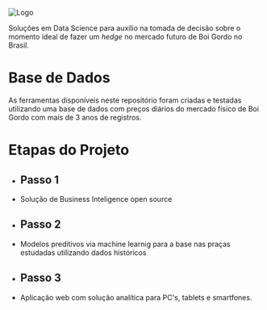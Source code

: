 ![Logo](https://github.com/Thaleslsilva/DataCattle/blob/master/Logo3.jpg)

Soluções em Data Science para auxílio na tomada de decisão sobre o momento ideal de fazer um *hedge* no mercado futuro de Boi Gordo no Brasil.

# Base de Dados

As ferramentas disponíveis neste repositório foram criadas e testadas utilizando uma base de dados com preços diários do mercado físico de Boi Gordo com mais de 3 anos de registros.

# Etapas do Projeto

* ## Passo 1
 * Solução de Business Inteligence open source

* ## Passo 2
 * Modelos preditivos via machine learnig para a base nas praças estudadas utilizando dados históricos

* ## Passo 3
 * Aplicação web com solução analítica para PC's, tablets e smartfones.


